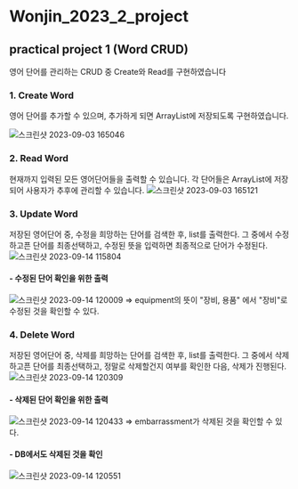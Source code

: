 # Wonjin_2023_2_project

## practical project 1 (Word CRUD)
영어 단어를 관리하는 CRUD 중 Create와 Read를 구현하였습니다


### 1. Create Word
영어 단어를 추가할 수 있으며, 추가하게 되면 ArrayList에 저장되도록 구현하였습니다.

![스크린샷 2023-09-03 165046](https://github.com/Wonjin-david/Wonjin_2023_2_project/assets/126576242/e689dab9-7301-4b82-8774-579eeac80f8d)

### 2. Read Word
현재까지 입력된 모든 영어단어들을 출력할 수 있습니다. 각 단어들은 ArrayList에 저장되어 사용자가 추후에 관리할 수 있습니다.
![스크린샷 2023-09-03 165121](https://github.com/Wonjin-david/Wonjin_2023_2_project/assets/126576242/61a8fdd9-4c22-4c58-9bee-700f51f2f6d1)

### 3. Update Word
저장된 영어단어 중, 수정을 희망하는 단어를 검색한 후, list를 출력한다. 그 중에서 수정하고픈 단어를 최종선택하고, 수정된 뜻을 입력하면
최종적으로 단어가 수정된다.
![스크린샷 2023-09-14 115804](https://github.com/Wonjin-david/Wonjin_2023_2_project/assets/126576242/bc318c0d-1f3f-4191-9494-b384f0602222)

#### - 수정된 단어 확인을 위한 출력
![스크린샷 2023-09-14 120009](https://github.com/Wonjin-david/Wonjin_2023_2_project/assets/126576242/52766ebf-ff16-4976-b482-be2056772fbc)
=> equipment의 뜻이 "장비, 용품" 에서 "장비"로 수정된 것을 확인할 수 있다.

### 4. Delete Word
저장된 영어단어 중, 삭제를 희망하는 단어를 검색한 후, list를 출력한다. 그 중에서 삭제하고픈 단어를 최종선택하고, 
정말로 삭제할건지 여부를 확인한 다음, 삭제가 진행된다.
![스크린샷 2023-09-14 120309](https://github.com/Wonjin-david/Wonjin_2023_2_project/assets/126576242/1c7d34b4-ef2d-4e30-ae29-e2abf9f2353a)

#### - 삭제된 단어 확인을 위한 출력
![스크린샷 2023-09-14 120433](https://github.com/Wonjin-david/Wonjin_2023_2_project/assets/126576242/86fc87b2-28a9-403b-9b4d-c6150eb7340f)
=> embarrassment가 삭제된 것을 확인할 수 있다.

#### - DB에서도 삭제된 것을 확인
![스크린샷 2023-09-14 120551](https://github.com/Wonjin-david/Wonjin_2023_2_project/assets/126576242/e39a6340-7af0-47c4-8f3a-fa13884fe52b)
